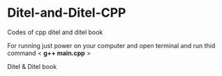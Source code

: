 # Ditel-and-Ditel-CPP
Codes of cpp ditel and ditel book

For running just power on your computer and open terminal and run thid command < **g++ main.cpp** >

Ditel & Ditel book
